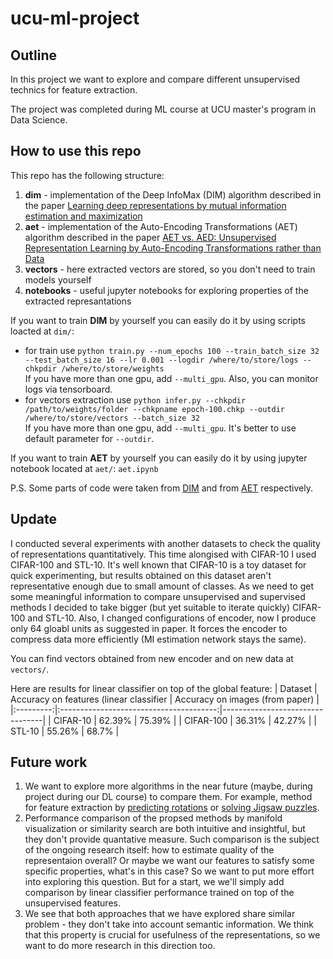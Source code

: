 # ucu-ml-project

## Outline

In this project we want to explore and compare different unsupervised technics for feature extraction. 

The project was completed during ML course at UCU master's program in Data Science.

## How to use this repo 

This repo has the following structure:
 1. **dim** - implementation of the Deep InfoMax (DIM) algorithm described in the paper [Learning deep representations by mutual information estimation and maximization](https://arxiv.org/abs/1808.06670)
 2. **aet** - implementation of the Auto-Encoding Transformations (AET) algorithm described in the paper [AET vs. AED: Unsupervised Representation Learning by Auto-Encoding Transformations rather than Data](https://arxiv.org/pdf/1901.04596.pdf)
 3. **vectors** - here extracted vectors are stored, so you don't need to train models yourself
 4. **notebooks** - useful jupyter notebooks for exploring properties of the extracted represantations
 
 If you want to train **DIM** by yourself you can easily do it by using scripts loacted at `dim/`:
  * for train use ```python train.py --num_epochs 100 --train_batch_size 32 --test_batch_size 16 --lr 0.001 --logdir /where/to/store/logs --chkpdir /where/to/store/weights```  
  If you have more than one gpu, add `--multi_gpu`. Also, you can monitor logs via tensorboard.
  * for vectors extraction use ```python infer.py --chkpdir /path/to/weights/folder --chkpname epoch-100.chkp --outdir /where/to/store/vectors --batch_size 32```  
  If you have more than one gpu, add `--multi_gpu`. It's better to use default parameter for ```--outdir```.
  
  If you want to train **AET** by yourself you can easily do it by using jupyter notebook located at `aet/`: `aet.ipynb`
  
  P.S. Some parts of code were taken from [DIM](https://github.com/rdevon/DIM) and from [AET](https://github.com/maple-research-lab/AET) respectively.
  
## Update
I conducted several experiments with another datasets to check the quality of representations quantitatively. This time alongised with CIFAR-10 I used CIFAR-100 and STL-10. It's well known that CIFAR-10 is a toy dataset for quick experimenting, but results obtained on this dataset aren't representative enough due to small amount of classes. As we need to get some meaningful information to compare unsupervised and supervised methods I decided to take bigger (but yet suitable to iterate quickly) CIFAR-100 and STL-10. Also, I changed configurations of encoder, now I produce only 64 gloabl units as suggested in paper. It forces the encoder to compress data more efficiently (MI estimation network stays the same).  

You can find vectors obtained from new encoder and on new data at ```vectors/```.

Here are results for linear classifier on top of the global feature:
|  Dataset  | Accuracy on features (linear classifier | Accuracy on images (from paper) |
|:---------:|:---------------------------------------:|---------------------------------|
| CIFAR-10  |                  62.39%                 |          75.39%                 |
| CIFAR-100 |                  36.31%                 |          42.27%                 |
| STL-10    |                  55.26%                 |         68.7%                   |
 
## Future work
1. We want to explore more algorithms in the near future (maybe, during project during our DL course) to compare them. For example, method for feature extraction by [predicting rotations](https://arxiv.org/abs/1803.07728) or [solving Jigsaw puzzles](https://arxiv.org/abs/1603.09246).
2. Performance comparison of the propsed methods by manifold visualization or similarity search are both intuitive and insightful, but they don't provide quantative measure. Such comparison is the subject of the ongoing research itself: how to estimate quality of the representaion overall? Or maybe we want our features to satisfy some specific properties, what's in this case? So we want to put more effort into exploring this question. But for a start, we we'll simply add comparison by linear classifier performance trained on top of the unsupervised features.
3. We see that both approaches that we have explored share similar problem - they don't take into account semantic information. We think that this property is crucial for usefulness of the representations, so we want to do more research in this direction too. 
